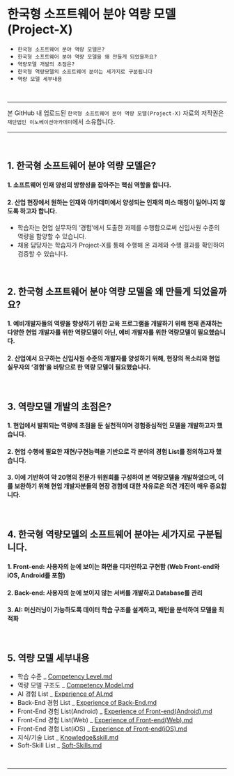 # 한국형 소프트웨어 분야 역량 모델(Project-X)

* `한국형 소프트웨어 분야 역량 모델은?`
* `한국형 소프트웨어 분야 역량 모델을 왜 만들게 되었을까요?`
* `역량모델 개발의 초점은?`
* `한국형 역량모델의 소프트웨어 분야는 세가지로 구분됩니다`
* `역량 모델 세부내용`
<br>
<hr>

본 GitHub 내 업로드된 `한국형 소프트웨어 분야 역량 모델(Project-X)` 자료의 저작권은 `재단법인 이노베이션아카데미`에서 소유합니다.
<hr>

<br>

## 1. 한국형 소프트웨어 분야 역량 모델은?

#### 1. 소프트웨어 인재 양성의 방향성을 잡아주는 핵심 역할을 합니다.
#### 2. 산업 현장에서 원하는 인재와 아카데미에서 양성되는 인재의 미스 매칭이 일어나지 않도록 하고자 합니다.

*  학습자는 현업 실무자의 ‘경험’에서 도출한 과제를 수행함으로써 신입사원 수준의 역량을 함양할 수 있습니다.
*  채용 담당자는 학습자가 Project-X를 통해 수행해 온 과제와 수행 결과를 확인하여 검증할 수 있습니다.

<br>

## 2. 한국형 소프트웨어 분야 역량 모델을 왜 만들게 되었을까요?

#### 1. 예비개발자들의 역량을 향상하기 위한 교육 프로그램을 개발하기 위해 현재 존재하는 다양한 현업 개발자를 위한 역량모델이 아닌, 예비 개발자를 위한 역량모델이 필요했습니다.
#### 2. 산업에서 요구하는 신입사원 수준의 개발자를 양성하기 위해, 현장의 목소리와 현업 실무자의 ‘경험’을 바탕으로 한 역량 모델이 필요했습니다.

<br>

## 3. 역량모델 개발의 초점은?

#### 1. 현업에서 발휘되는 역량에 초점을 둔 실천적이며 경험중심적인 모델을 개발하고자 했습니다.
#### 2. 현업 수행에 필요한 재현/구현능력을 기반으로 각 분야의 경험 List를 정의하고자 했습니다.
#### 3. 이에 기반하여 약 20명의 전문가 위원회를 구성하여 본 역량모델을 개발하였으며, 이를 보완하기 위해 현업 개발자분들의 현장 경험에 대한 자유로운 의견 개진이 매우 중요합니다.

<br>

## 4. 한국형 역량모델의 소프트웨어 분야는 세가지로 구분됩니다.

#### 1. Front-end: 사용자의 눈에 보이는 화면을 디자인하고 구현함 (Web Front-end와 iOS, Android를 포함)
#### 2. Back-end: 사용자의 눈에 보이지 않는 서버를 개발하고 Database를 관리
#### 3. AI: 머신러닝이 가능하도록 데이터 학습 구조를 설계하고, 패턴을 분석하여 모델을 최적화

<br>

## 5. 역량 모델 세부내용

* 학습 수준 _ [Competency Level.md](https://github.com/innovationacademy-kr/ProjectX-Document/blob/master/skill_framework/Competency%20Level.md)
* 역량 모델 구조도 _ [Competency Model.md](https://github.com/innovationacademy-kr/ProjectX-Document/blob/master/skill_framework/Competency%20Model.md)
* AI 경험 List _ [Experience of AI.md](https://github.com/innovationacademy-kr/ProjectX-Document/blob/master/skill_framework/Experience%20of%20AI.md)
* Back-End 경험 List _ [Experience of Back-End.md](https://github.com/innovationacademy-kr/ProjectX-Document/blob/master/skill_framework/Experience%20of%20Back-End.md)
* Front-End 경험 List(Android) _ [Experience of Front-end(Android).md](https://github.com/innovationacademy-kr/ProjectX-Document/blob/master/skill_framework/Experience%20of%20Front-end(Android).md)
* Front-End 경험 List(Web) _ [Experience of Front-end(Web).md](https://github.com/innovationacademy-kr/ProjectX-Document/blob/master/skill_framework/Experience%20of%20Front-end(Web).md)
* Front-End 경험 List(iOS) _ [Experience of Front-end(iOS).md](https://github.com/innovationacademy-kr/ProjectX-Document/blob/master/skill_framework/Experience%20of%20Front-end(iOS).md)
* 지식/기술 List _ [Knowledge&skill.md](https://github.com/innovationacademy-kr/ProjectX-Document/blob/master/skill_framework/Knowledge%26skill.md)
* Soft-Skill List _ [Soft-Skills.md](https://github.com/innovationacademy-kr/ProjectX-Document/blob/master/skill_framework/Soft-Skills.md)
<br>
<hr>
